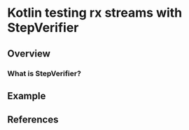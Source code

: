 # Kotlin testing rx streams with StepVerifier

## Overview

### What is StepVerifier?

## Example

## References

